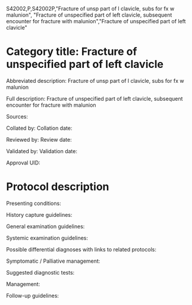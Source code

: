 S42002,P,S42002P,"Fracture of unsp part of l clavicle, subs for fx w malunion", "Fracture of unspecified part of left clavicle, subsequent encounter for fracture with malunion","Fracture of unspecified part of left clavicle"
# Category title: Fracture of unspecified part of left clavicle

Abbreviated description: Fracture of unsp part of l clavicle, subs for fx w malunion

Full description: Fracture of unspecified part of left clavicle, subsequent encounter for fracture with malunion

Sources:

Collated by:
Collation date:

Reviewed by:
Review date:

Validated by:
Validation date:

Approval UID:

# Protocol description

Presenting conditions:

History capture guidelines:

General examination guidelines:

Systemic examination guidelines:

Possible differential diagnoses with links to related protocols:

Symptomatic / Palliative management:

Suggested diagnostic tests:

Management:

Follow-up guidelines:
